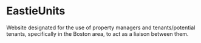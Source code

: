 # EastieUnits
Website designated for the use of property managers and tenants/potential tenants, specifically in the Boston area, to act as a liaison between them. 
